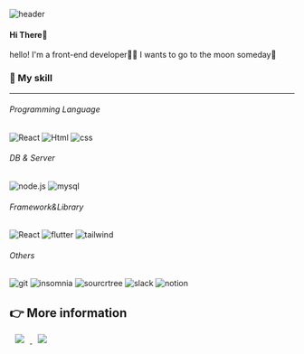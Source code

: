 ![header](https://capsule-render.vercel.app/api?type=soft&color=0:4388d3,100:ff9dda&height=200&section=header&text=🤗Welcome🤗%20&fontColor=fff&fontSize=50&animation=twinkling)

#### Hi There👋
hello! I'm a front-end developer👩‍💻
I wants to go to the moon someday🚀

### 💪 My skill
---

###### Programming Language
![React](https://img.shields.io/badge/javascript-f7df1e.svg?logo=javascript&logoColor=white&style=for-the-badge) ![Html](https://img.shields.io/badge/html-e34f26.svg?logo=html5&logoColor=white&style=for-the-badge) ![css](https://img.shields.io/badge/css-1572b6.svg?logo=css3&logoColor=white&style=for-the-badge)
###### DB & Server
![node.js](https://img.shields.io/badge/node.js-339933.svg?logo=node.js&logoColor=white&style=for-the-badge) ![mysql](https://img.shields.io/badge/mysql-4479a1.svg?logo=mysql&logoColor=white&style=for-the-badge)
###### Framework&Library
![React](https://img.shields.io/badge/react-61DAFB.svg?logo=react&logoColor=white&style=for-the-badge)  ![flutter](https://img.shields.io/badge/flutter-02569b.svg?logo=flutter&logoColor=white&style=for-the-badge) ![tailwind](https://img.shields.io/badge/tailwindcss-06b6d4.svg?logo=tailwindcss&logoColor=white&style=for-the-badge)
###### Others
![git](https://img.shields.io/badge/git-f05032.svg?logo=git&logoColor=white&style=for-the-badge) ![insomnia](https://img.shields.io/badge/insomnia-4000bf.svg?logo=insomnia&logoColor=white&style=for-the-badge) ![sourcrtree](https://img.shields.io/badge/sourcetree-0052cc.svg?logo=insomnia&logoColor=white&style=for-the-badge) ![slack](https://img.shields.io/badge/slack-4a154b.svg?logo=slack&logoColor=white&style=for-the-badge) ![notion](https://img.shields.io/badge/notion-000000.svg?logo=notion&logoColor=white&style=for-the-badge)


## 👉 More information

<a href="https://velog.io/@mijin60">
    <img 
        src="http://img.shields.io/badge/-velog-20c997?style=flat&logo=velog&link=https://velog.io/@mijin60"
        style="height : auto; margin-left : 10px; margin-right : 10px;"/>
</a>
<a href="https://www.notion.so/About-me-876d1186d44942b58eefc84470a5ec2e">
    <img 
        src="http://img.shields.io/badge/-Tech%20Blog-000000?style=flat&logo=notion&link=https://www.notion.so/About-me-876d1186d44942b58eefc84470a5ec2e"
        style="height : auto; margin-left : 10px; margin-right : 10px;"/>
</a>
